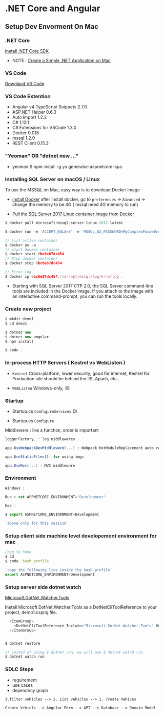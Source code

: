 # .NET Core and Angular

## Setup Dev Envorment On Mac

### .NET Core
[Install .NET Core SDK](https://www.microsoft.com/net/core#macos)

- NOTE : [Create a Simple .NET Application on Mac](https://channel9.msdn.com/Blogs/dotnet/Create-NET-App-on-Mac?ocid=player)

### VS Code
[Downlaod VS Code](https://code.visualstudio.com/)

### VS Code Extention

- Angular v4 TypeScript Snippets 2.7.0
- ASP.NET Helper 0.6.3
- Auto Import 1.2.2
- C# 1.12.1
- C# Extensions for VSCode 1.3.0
- Docker 0.018
- mssql 1.2.0
- REST Client 0.15.3

### "Yeoman" OR "dotnet new ..."
- yeoman
$ npm install -g yo generator-aspnetcore-spa

### Installing SQL Server on macOS / Linux

To use the MSSQL on Mac, easy way is to download Docker image

- [install Docker](https://www.docker.com/docker-mac)
after install docker, go to `preferences` -> `Advanced` -> change the memory to be 4G ( mssql need 4G memory to run)

- [Pull the SQL Server 2017 Linux container image from Docker](https://docs.microsoft.com/en-us/sql/linux/quickstart-install-connect-docker)

```javascript
$ docker pull microsoft/mssql-server-linux:2017-latest
```
```javascript
$ docker run -e 'ACCEPT_EULA=Y' -e 'MSSQL_SA_PASSWORD=MyComplexPassw0rd!234' -e 'MSSQL_PID=Developer' -p 1401:1433 --name sql1 -d microsoft/mssql-server-linux:2017-latest

// List active container
$ docker ps -a
// start docker container
$ docker start 0bc6e87dc454
// Stop docker container
$ docker stop 0bc6e87dc454

// Error log
$ docker cp 0bc6e87dc454:/var/opt/mssql/log/errorlog .
```

- Starting with SQL Server 2017 CTP 2.0, the SQL Server command-line tools are included in the Docker image. If you attach to the image with an interactive command-prompt, you can run the tools locally.


### Create new project

```javascript
$ mkdir demo1
$ cd demo1

$ dotnet new
$ dotnet new angular
$ npm install

$ code .

```

### In-process HTTP Servers ( Kestrel vs WebListen )

- `Kestrel` Cross-platform, lower security, good for internet, Kestrel for Production site should be behind the IIS, Apach, etc..

- `WebListen` Windows-only, IIS

### Startup
- Startup.cs `ConfigureServices` 
DI

- Startup.cs `Configure` 

Middleware : like a function, order is important

```javascript
loggerFactory. : log middlewares .

app.UseWebpackDevMiddleware(...) : Webpack HotModuleReplacement auto refresh client side (Not Server side ) page without restart the project

app.UseStaticFiles(): for using imgs

app.UseMvc(...) : MVC middleware
```

### Environment

```javascript
Windows :

Run > set ASPNETCORE_ENVIRONMENT="Development"

Mac :

$ export ASPNETCORE_ENVIRONMENT=Development

`above only for this session`

```

### Setup client side machine level developement environment for mac

```javascript
//go to home
$ cd
$ code .bash_profile

`copy the following line inside the bash_profile` 
export ASPNETCORE_ENVIRONMENT=Development
```

### Setup server side dotnet watch
[Microsoft.DotNet.Watcher.Tools](https://github.com/aspnet/DotNetTools/tree/dev/src/Microsoft.DotNet.Watcher.Tools)

Install Microsoft.DotNet.Watcher.Tools as a DotNetCliToolReference to your project, demo1.csproj file.

```javascript
  <ItemGroup>
    <DotNetCliToolReference Include="Microsoft.DotNet.Watcher.Tools" Version="2.0.0" />
  </ItemGroup>
```

```javascript

$ dotnet restore

// insted of using $ dotnet run, we will use $ dotnet watch run
$ dotnet watch run

```

### SDLC Steps 

- requirement
- use cases
- dependncy graph
```
3.filter vehicles --> 2. List vehicles --> 1. Create Vehices
```
```
Create Vehicle --> Angular Form --> API --> Database --> Domain Model
```